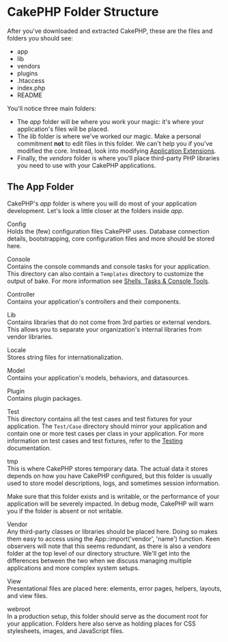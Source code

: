 # CakePHP Folder Structure

After you've downloaded and extracted CakePHP, these are the files
and folders you should see:

- app
- lib
- vendors
- plugins
- .htaccess
- index.php
- README

You'll notice three main folders:

- The *app* folder will be where you work your magic: it's where
  your application's files will be placed.
- The *lib* folder is where we've worked our magic. Make a
  personal commitment **not** to edit files in this folder. We can't
  help you if you've modified the core. Instead, look into modifying
  [Application Extensions](#application-extensions).
- Finally, the *vendors* folder is where you'll place third-party
  PHP libraries you need to use with your CakePHP applications.

## The App Folder

CakePHP's *app* folder is where you will do most of your application
development. Let's look a little closer at the folders inside
*app*.

Config  
Holds the (few) configuration files CakePHP uses. Database
connection details, bootstrapping, core configuration files and
more should be stored here.

Console  
Contains the console commands and console tasks for your application.
This directory can also contain a `Templates` directory to customize the
output of bake. For more information see [Shells, Tasks & Console Tools](../console-and-shells.md).

Controller  
Contains your application's controllers and their components.

Lib  
Contains libraries that do not come from 3rd parties or
external vendors. This allows you to separate your organization's
internal libraries from vendor libraries.

Locale  
Stores string files for internationalization.

Model  
Contains your application's models, behaviors, and datasources.

Plugin  
Contains plugin packages.

Test  
This directory contains all the test cases and test fixtures for your
application. The `Test/Case` directory should mirror your application and
contain one or more test cases per class in your application. For more
information on test cases and test fixtures, refer to the [Testing](../development/testing.md)
documentation.

tmp  
This is where CakePHP stores temporary data. The actual data it
stores depends on how you have CakePHP configured, but this folder
is usually used to store model descriptions, logs, and sometimes
session information.

Make sure that this folder exists and is writable,
or the performance of your application will be severely
impacted. In debug mode, CakePHP will warn you if the folder is
absent or not writable.

Vendor  
Any third-party classes or libraries should be placed here. Doing
so makes them easy to access using the App::import('vendor',
'name') function. Keen observers will note that this seems
redundant, as there is also a *vendors* folder at the top level of
our directory structure. We'll get into the differences between the
two when we discuss managing multiple applications and more complex
system setups.

View  
Presentational files are placed here: elements, error pages,
helpers, layouts, and view files.

webroot  
In a production setup, this folder should serve as the document
root for your application. Folders here also serve as holding
places for CSS stylesheets, images, and JavaScript files.
